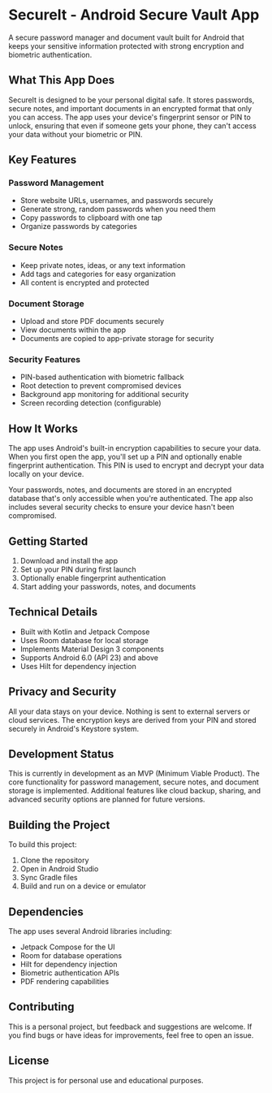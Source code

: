 # SecureIt - Android Secure Vault App

A secure password manager and document vault built for Android that keeps your sensitive information protected with strong encryption and biometric authentication.

## What This App Does

SecureIt is designed to be your personal digital safe. It stores passwords, secure notes, and important documents in an encrypted format that only you can access. The app uses your device's fingerprint sensor or PIN to unlock, ensuring that even if someone gets your phone, they can't access your data without your biometric or PIN.

## Key Features

### Password Management
- Store website URLs, usernames, and passwords securely
- Generate strong, random passwords when you need them
- Copy passwords to clipboard with one tap
- Organize passwords by categories

### Secure Notes
- Keep private notes, ideas, or any text information
- Add tags and categories for easy organization
- All content is encrypted and protected

### Document Storage
- Upload and store PDF documents securely
- View documents within the app
- Documents are copied to app-private storage for security

### Security Features
- PIN-based authentication with biometric fallback
- Root detection to prevent compromised devices
- Background app monitoring for additional security
- Screen recording detection (configurable)

## How It Works

The app uses Android's built-in encryption capabilities to secure your data. When you first open the app, you'll set up a PIN and optionally enable fingerprint authentication. This PIN is used to encrypt and decrypt your data locally on your device.

Your passwords, notes, and documents are stored in an encrypted database that's only accessible when you're authenticated. The app also includes several security checks to ensure your device hasn't been compromised.

## Getting Started

1. Download and install the app
2. Set up your PIN during first launch
3. Optionally enable fingerprint authentication
4. Start adding your passwords, notes, and documents

## Technical Details

- Built with Kotlin and Jetpack Compose
- Uses Room database for local storage
- Implements Material Design 3 components
- Supports Android 6.0 (API 23) and above
- Uses Hilt for dependency injection

## Privacy and Security

All your data stays on your device. Nothing is sent to external servers or cloud services. The encryption keys are derived from your PIN and stored securely in Android's Keystore system.

## Development Status

This is currently in development as an MVP (Minimum Viable Product). The core functionality for password management, secure notes, and document storage is implemented. Additional features like cloud backup, sharing, and advanced security options are planned for future versions.

## Building the Project

To build this project:

1. Clone the repository
2. Open in Android Studio
3. Sync Gradle files
4. Build and run on a device or emulator

## Dependencies

The app uses several Android libraries including:
- Jetpack Compose for the UI
- Room for database operations
- Hilt for dependency injection
- Biometric authentication APIs
- PDF rendering capabilities

## Contributing

This is a personal project, but feedback and suggestions are welcome. If you find bugs or have ideas for improvements, feel free to open an issue.

## License

This project is for personal use and educational purposes.
